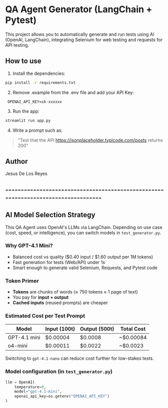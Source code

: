 # QA Agent Generator (LangChain + Pytest)

This project allows you to automatically generate and run tests using AI (OpenAI, LangChain), integrating Selenium for web testing and requests for API testing.

## How to use

1. Install the dependencies:
```bash
pip install -r requirements.txt
```
2. Remove .example from the .env file and add your API Key:
```
 OPENAI_API_KEY=sk-xxxxxx
```
3. Run the app:
```bash
streamlit run app.py
```
4. Write a prompt such as:
> "Test that the API https://jsonplaceholder.typicode.com/posts returns 200"

## Author
Jesus De Los Reyes

## ----------------------------------------------------------------------------------

## AI Model Selection Strategy

This QA Agent uses OpenAI's LLMs via LangChain. Depending on use case (cost, speed, or intelligence), you can switch models in `test_generator.py`.

### Why GPT-4.1 Mini?

- Balanced cost vs quality ($0.40 input / $1.60 output per 1M tokens)
- Fast generation for tests (Web/API) under 1s
- Smart enough to generate valid Selenium, Requests, and Pytest code

### Token Primer

- **Tokens** are chunks of words (≈ 750 tokens ≈ 1 page of text)
- You pay for **input + output**
- **Cached inputs** (reused prompts) are cheaper

### Estimated Cost per Test Prompt

| Model         | Input (100t) | Output (500t) | Total Cost  |
|---------------|--------------|----------------|-------------|
| GPT-4.1 mini  | $0.00004     | $0.0008        | ~$0.00084   |
| o4-mini       | $0.00011     | $0.0022        | ~$0.0023    |

Switching to `gpt-4.1-nano` can reduce cost further for low-stakes tests.

### Model configuration (in `test_generator.py`)

```python
llm = OpenAI(
    temperature=0,
    model="gpt-4.1-mini",
    openai_api_key=os.getenv("OPENAI_API_KEY")
)



